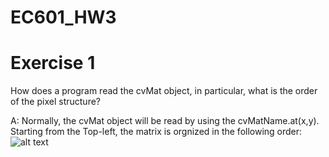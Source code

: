 # EC601_HW3
# Exercise 1
How does a program read the cvMat object, in particular, what is the order of the pixel structure?

A: Normally, the cvMat object will be read by using the cvMatName.at(x,y). Starting from the Top-left, the matrix is orgnized in the following order:
![alt text](http://aishack.in/static/img/tut/cpp-mat.jpg)
